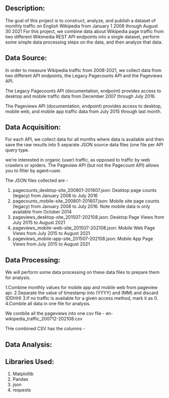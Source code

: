 ## Description:

The goal of this project is to construct, analyze, and publish a dataset of monthly traffic on English Wikipedia from January 1 2008 through August 30 2021
For this project, we combine data about Wikipedia page traffic from two different Wikimedia REST API endpoints into a single dataset, perform some simple data processing steps on the data, and then analyze that data.

## Data Source:
In order to measure Wikipedia traffic from 2008-2021, we collect data from two different API endpoints, the Legacy Pagecounts API and the Pageviews API.

The Legacy Pagecounts API (documentation, endpoint) provides access to desktop and mobile traffic data from December 2007 through July 2016.

The Pageviews API (documentation, endpoint) provides access to desktop, mobile web, and mobile app traffic data from July 2015 through last month.

## Data Acquisition: 
For each API, we collect data for all months where data is available and then save the raw results into 5 separate JSON source data files (one file per API query type.

we're interested in organic (user) traffic, as opposed to traffic by web crawlers or spiders. The Pageview API (but not the Pagecount API) allows you to filter by agent=user.

The JSON files collected are - 

1. pagecounts_desktop-site_200801-201607.json: Desktop page counts (legacy) from January 2008 to July 2016
2. pagecounts_mobile-site_200801-201607.json: Mobile site page counts (legacy) from January 2008 to July 2016. Note mobile data is only available from October 2014
3. pageviews_desktop-site_201507-202108.json: Desktop Page Views from July 2015 to August 2021
4. pageviews_mobile-web-site_201507-202108.json: Mobile Web Page Views from July 2015 to August 2021
5. pageviews_mobile-app-site_201507-202108.json: Mobile App Page Views from July 2015 to August 2021

## Data Processing:
We will perform some data processing on these data files to prepare them for analysis.

1.Combine monthly values for mobile app and mobile web from pageview api.
2.Separate the value of timestamp into (YYYY) and (MM) and discard (DDHH)
3.If no traffic is available for a given access method, mark it as 0.
4.Combile all data in one file for analysis.

We combile all the pageviews into one csv file - en-wikipedia_traffic_200712-202108.csv

THe combined CSV has the columns - 

## Data Analysis:
## Libraries Used:
1. Matplotlib
2. Pandas
3. json
4. requests
